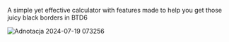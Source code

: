 A simple yet effective calculator with features made to help you get those juicy black borders in BTD6


![Adnotacja 2024-07-19 073256](https://github.com/user-attachments/assets/24b2c47f-36b0-48c9-8d47-b8e28fb9aa2b)
